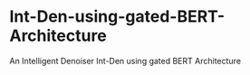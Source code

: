 # Int-Den-using-gated-BERT-Architecture
An Intelligent Denoiser Int-Den using gated BERT Architecture
